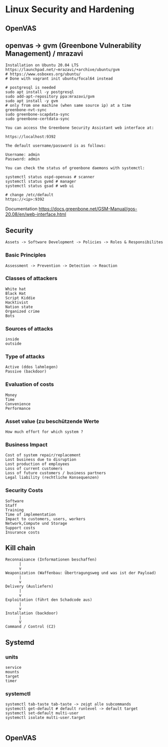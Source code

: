 # Linux Security and Hardening 

## OpenVAS 

## openvas -> gvm (Greenbone Vulnerability Management) / mrazavi 

```
Installation on Ubuntu 20.04 LTS
https://launchpad.net/~mrazavi/+archive/ubuntu/gvm
# https://www.osboxes.org/ubuntu/
# Done with vagrant init ubuntu/focal64 instead 

# postgresql is needed
sudo apt install -y postgresql 
sudo add-apt-repository ppa:mrazavi/gvm
sudo apt install -y gvm
# only from one machine (when same source ip) at a time 
greenbone-nvt-sync
sudo greenbone-scapdata-sync
sudo greenbone-certdata-sync

You can access the Greenbone Security Assistant web interface at:

https://localhost:9392

The default username/password is as follows:

Username: admin
Password: admin

You can check the status of greenbone daemons with systemctl:

systemctl status ospd-openvas # scanner
systemctl status gvmd # manager
systemctl status gsad # web ui

# change /etc/default 
https://<ip>:9392

```

Documentation 
https://docs.greenbone.net/GSM-Manual/gos-20.08/en/web-interface.html

## Security 

```
Assets -> Software Development -> Policies -> Roles & Responsibilites 
```

### Basic Principles 

```
Assessment -> Prevention -> Detection -> Reaction 
```

### Classes of attackers 

```
White hat
Black Hat
Script Kiddie 
Hacktivist 
Nation state 
Organized crime
Bots 
```

### Sources of attacks 

```
inside 
outside
```

### Type of attacks 

```
Active (ddos lahmlegen) 
Passive (backdoor) 
```

### Evaluation of costs 

```
Money
Time 
Convenience 
Performance 
```

### Asset value (zu beschützende Werte ### 

```
How much effort for which system ?
```

### Business Impact 
```
Cost of system repair/replacement
Lost business due to disruption 
Lost production of employees 
Loss of current customers 
Loss of future customers / business partners 
Legal liability (rechtliche Konsequenzen) 
```

### Security Costs 
```
Software 
Staff 
Training 
Time of implementation 
Impact to customers, users, workers 
Network,Compute und Storage
Support costs
Insurance costs 
````

## Kill chain 

```
Reconnaisance (Informationen beschaffen)
      |
      v
Weaponization (Waffenbau: Übertragungsweg und was ist der Payload)
      |
      v
Delivery (Ausliefern) 
      |
      v 
Exploitation (führt den Schadcode aus) 
      |
      v
Installation (backdoor) 
      |
      V
Command / Control (C2) 
```

## Systemd 

### units 

```
service 
mounts
target
timer 
```

### systemctl 

```
systemctl tab-taste tab-taste -> zeigt alle subcommands 
systemctl get-default # default runlevel -> default target 
systemctl set-default multi-user  
systemctl isolate multi-user.target 


```

## OpenVAS 
